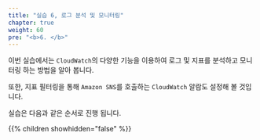 ```yaml
---
title: "실습 6, 로그 분석 및 모니터링"
chapter: true
weight: 60
pre: "<b>6. </b>"
---
```


이번 실습에서는 `CloudWatch`의 다양한 기능을 이용하여 로그 및 지표를 분석하고 모니터링 하는 방법을 알아 봅니다.

또한, 지표 필터링을 통해 `Amazon SNS`를 호출하는 `CloudWatch` 알람도 설정해 볼 것입니다.

실습은 다음과 같은 순서로 진행 됩니다.

{{% children showhidden="false" %}}

